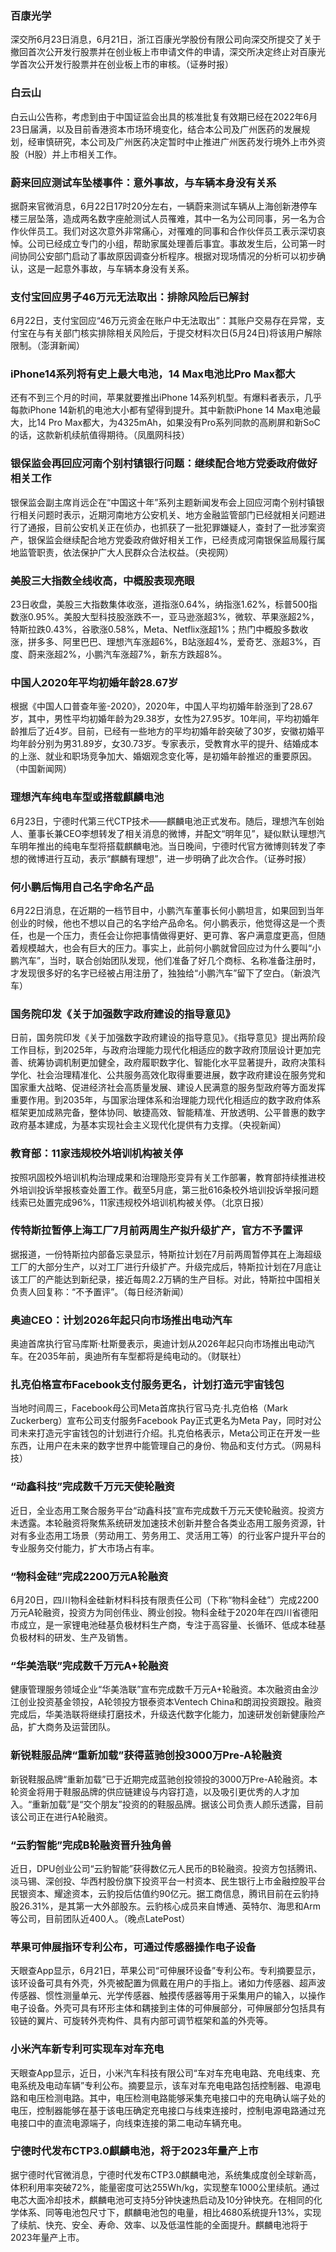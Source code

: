### 百康光学
深交所6月23日消息，6月21日，浙江百康光学股份有限公司向深交所提交了关于撤回首次公开发行股票并在创业板上市申请文件的申请，深交所决定终止对百康光学首次公开发行股票并在创业板上市的审核。（证券时报）
### 白云山
白云山公告称，考虑到由于中国证监会出具的核准批复有效期已经在2022年6月23日届满，以及目前香港资本市场环境变化，结合本公司及广州医药的发展规划，经审慎研究，本公司及广州医药决定暂时中止推进广州医药发行境外上市外资股（H股）并上市相关工作。
### 蔚来回应测试车坠楼事件：意外事故，与车辆本身没有关系
据蔚来官微消息，6月22日17时20分左右，一辆蔚来测试车辆从上海创新港停车楼三层坠落，造成两名数字座舱测试人员罹难，其中一名为公司同事，另一名为合作伙伴员工。我们对这次意外非常痛心，对罹难的同事和合作伙伴员工表示深切哀悼。公司已经成立专门的小组，帮助家属处理善后事宜。事故发生后，公司第一时间协同公安部门启动了事故原因调查分析程序。根据对现场情况的分析可以初步确认，这是一起意外事故，与车辆本身没有关系。
### 支付宝回应男子46万元无法取出：排除风险后已解封
6月22日，支付宝回应“46万元资金在账户中无法取出”：其账户交易存在异常，支付宝在与有关部门核实排除相关风险后，于提交材料次日(5月24日)将该用户解除限制。（澎湃新闻）
### iPhone14系列将有史上最大电池，14 Max电池比Pro Max都大
还有不到三个月的时间，苹果就要推出iPhone 14系列机型。有爆料者表示，几乎每款iPhone 14新机的电池大小都有望得到提升。其中新款iPhone 14 Max电池最大，比14 Pro Max都大，为4325mAh，如果没有Pro系列同款的高刷屏和新SoC的话，这款新机续航值得期待。（凤凰网科技）
### 银保监会再回应河南个别村镇银行问题：继续配合地方党委政府做好相关工作
银保监会副主席肖远企在“中国这十年”系列主题新闻发布会上回应河南个别村镇银行相关问题时表示，近期河南地方公安机关、地方金融监管部门已经就相关问题进行了通报，目前公安机关正在侦办，也抓获了一批犯罪嫌疑人，查封了一批涉案资产，银保监会继续配合地方党委政府做好相关工作，已经责成河南银保监局履行属地监管职责，依法保护广大人民群众合法权益。（央视网）
### 美股三大指数全线收高，中概股表现亮眼
23日收盘，美股三大指数集体收涨，道指涨0.64%，纳指涨1.62%，标普500指数涨0.95%。美股大型科技股涨跌不一，亚马逊涨超3%，微软、苹果涨超2%，特斯拉跌0.43%，谷歌涨0.58%，Meta、Netflix涨超1%；热门中概股多数收涨，拼多多、阿里巴巴、理想汽车涨超6%，B站涨超4%，爱奇艺、涨超3%，百度、蔚来涨超2%，小鹏汽车涨超7%，新东方跌超8%。
### 中国人2020年平均初婚年龄28.67岁
根据《中国人口普查年鉴-2020》，2020年，中国人平均初婚年龄涨到了28.67岁，其中，男性平均初婚年龄为29.38岁，女性为27.95岁。10年间，平均初婚年龄推后了近4岁。目前，已经有一些地方的平均初婚年龄突破了30岁，安徽初婚平均年龄分别为男31.89岁，女30.73岁。专家表示，受教育水平的提升、结婚成本的上涨、就业和职场竞争加大、婚姻观念变化等，是初婚年龄推迟的重要原因。（中国新闻网）
### 理想汽车纯电车型或搭载麒麟电池
6月23日，宁德时代第三代CTP技术——麒麟电池正式发布。随后，理想汽车创始人、董事长兼CEO李想转发了相关消息的微博，并配文“明年见”，疑似默认理想汽车明年推出的纯电车型将搭载麒麟电池。当日晚间，宁德时代官方微博则转发了李想的微博进行互动，表示“麒麟有理想”，进一步明确了此次合作。（证券时报）
### 何小鹏后悔用自己名字命名产品
6月22日消息，在近期的一档节目中，小鹏汽车董事长何小鹏坦言，如果回到当年创业的时候，他也不想以自己的名字给产品命名。何小鹏表示，他觉得这是一个责任，也是一个压力，责任会让你把事情做得更好、更可靠、客户满意度更高，但随着规模越大，也会有巨大的压力。事实上，此前何小鹏就曾回应过为什么要叫“小鹏汽车”，当时，联合创始团队发现，他们准备了好几个商标、名称准备注册时，才发现很多好的名字已经被占用注册了，独独给“小鹏汽车”留下了空白。（新浪汽车）
### 国务院印发《关于加强数字政府建设的指导意见》
日前，国务院印发《关于加强数字政府建设的指导意见》。《指导意见》提出两阶段工作目标，到2025年，与政府治理能力现代化相适应的数字政府顶层设计更加完善、统筹协调机制更加健全，政府履职数字化、智能化水平显著提升，政府决策科学化、社会治理精准化、公共服务高效化取得重要进展，数字政府建设在服务党和国家重大战略、促进经济社会高质量发展、建设人民满意的服务型政府等方面发挥重要作用。到2035年，与国家治理体系和治理能力现代化相适应的数字政府体系框架更加成熟完备，整体协同、敏捷高效、智能精准、开放透明、公平普惠的数字政府基本建成，为基本实现社会主义现代化提供有力支撑。（央视新闻）
### 教育部：11家违规校外培训机构被关停
按照巩固校外培训机构治理成果和治理隐形变异有关工作部署，教育部持续推进校外培训投诉举报核查处置工作。截至5月底，第三批616条校外培训投诉举报问题线索已处置完成96%，11家违规校外培训机构被关停。（北京日报）
### 传特斯拉暂停上海工厂7月前两周生产拟升级扩产，官方不予置评
据报道，一份特斯拉内部备忘录显示，特斯拉计划在7月前两周暂停其在上海超级工厂的大部分生产，以对工厂进行升级扩产。升级完成后，特斯拉计划在7月底让该工厂的产能达到新纪录，接近每周2.2万辆的生产目标。对此，特斯拉中国相关负责人回复称：“不予置评”。（每日经济新闻）
### 奥迪CEO：计划2026年起只向市场推出电动汽车
奥迪首席执行官马库斯·杜斯曼表示，奥迪计划从2026年起只向市场推出电动汽车。在2035年前，奥迪所有车型都将是纯电动的。（财联社）
### 扎克伯格宣布Facebook支付服务更名，计划打造元宇宙钱包
当地时间周三，Facebook母公司Meta首席执行官马克·扎克伯格（Mark Zuckerberg）宣布公司支付服务Facebook Pay正式更名为Meta Pay，同时对公司未来打造元宇宙钱包的计划进行介绍。扎克伯格表示，Meta公司正在开发一些东西，让用户在未来的数字世界中能管理自己的身份、物品和支付方式。（网易科技）
### “动鑫科技”完成数千万元天使轮融资
近日，全业态用工聚合服务平台“动鑫科技”宣布完成数千万元天使轮融资。投资方未透露。本轮融资将聚焦系统研发加速技术创新并整合各类业态用工服务资源，针对有多业态用工场景（劳动用工、劳务用工、灵活用工等）的行业客户提升平台的专业服务交付能力，扩大市场占有率。
### “物科金硅”完成2200万元A轮融资
6月20日，四川物科金硅新材料科技有限责任公司（下称“物科金硅”）完成2200万元A轮融资，投资方为同创伟业、腾业创投。物科金硅于2020年在四川省德阳市成立，是一家锂电池硅基负极材料生产商，专注于高容量、长循环、低成本硅基负极材料的研发、生产及销售。
### “华美浩联”完成数千万元A+轮融资
健康管理服务领域企业“华美浩联”宣布完成数千万元A+轮融资。本次融资由金沙江创业投资基金领投，A轮领投方银泰资本Ventech China和朗润投资跟投。融资完成后，华美浩联将继续打磨技术，升级迭代数字化能力，加速研发创新健康险产品，扩大商务及运营团队。
### 新锐鞋服品牌“重新加载”获得蓝驰创投3000万Pre-A轮融资
新锐鞋服品牌“重新加载”已于近期完成蓝驰创投领投的3000万Pre-A轮融资。本轮资金将用于鞋服品牌的供应链建设与内容打造，以及吸引更优秀的人才加入。“重新加载”是“交个朋友”投资的的鞋服品牌。据该公司负责人颜乐透露，目前该公司正在进行A轮融资。
### “云豹智能”完成B轮融资晋升独角兽
近日，DPU创业公司“云豹智能”获得数亿元人民币的B轮融资。投资方包括腾讯、淡马锡、深创投、华西村股份旗下投资平台一村资本、民生银行上市金融控股平台民银资本、耀途资本，云豹投后估值约90亿元。据工商信息，腾讯目前在云豹持股26.31%，是其第一大外部股东。云豹核心成员来自博通、英特尔、海思和Arm等公司，目前团队近400人。（晚点LatePost）
### 苹果可伸展指环专利公布，可通过传感器操作电子设备
天眼查App显示，6月21日，苹果公司“可伸展环设备”专利公布。专利摘要显示，该环设备可具有外壳，外壳被配置为佩戴在用户的手指上。诸如力传感器、超声波传感器、惯性测量单元、光学传感器、触摸传感器等用于采集用户的输入，以操作电子设备。外壳可具有环形主体和耦接到主体的可伸展部分，可伸展部分包括具有铰链的翼片、可旋转外壳构件、具有内部可调节框架和盖的外壳等。
### 小米汽车新专利可实现车对车充电
天眼查App显示，近日，小米汽车科技有限公司“车对车充电电路、充电线束、充电系统及电动车辆”专利公布。摘要显示，该车对车充电电路包括控制器、电源电路和电压检测电路。其中，电压检测电路能够采集充电接口中的充电确认端子处的电压，控制器能够在基于该电压确定充电接口与线束连接时，控制电源电路通过充电接口中的直流电源端子，向线束连接的第二电动车辆充电。
### 宁德时代发布CTP3.0麒麟电池，将于2023年量产上市
据宁德时代官微消息，宁德时代发布CTP3.0麒麟电池，系统集成度创全球新高，体积利用率突破72%，能量密度可达255Wh/kg，实现整车1000公里续航。通过电芯大面冷却技术，麒麟电池可支持5分钟快速热启动及10分钟快充。在相同的化学体系、同等电池包尺寸下，麒麟电池包的电量，相比4680系统提升13%，实现了续航、快充、安全、寿命、效率、以及低温性能的全面提升。麒麟电池将于2023年量产上市。
